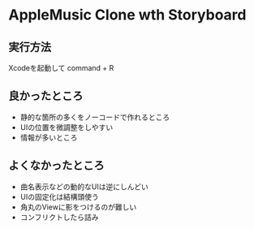 # AppleMusic Clone wth Storyboard

## 実行方法

Xcodeを起動して command + R

## 良かったところ
 - 静的な箇所の多くをノーコードで作れるところ
 - UIの位置を微調整をしやすい
 - 情報が多いところ

## よくなかったところ
 - 曲名表示などの動的なUIは逆にしんどい
 - UIの固定化は結構頭使う
 - 角丸のViewに影をつけるのが難しい
 - コンフリクトしたら詰み


